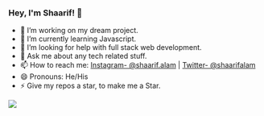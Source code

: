 ### Hey, I'm Shaarif! 👋

- 🔭 I’m working on my dream project.
- 🌱 I’m currently learning Javascript. 
- 🤔 I’m looking for help with full stack web development.
- 💬 Ask me about any tech related stuff.
- 📫 How to reach me: [Instagram- @shaarif.alam](https://www.instagram.com/shaarif.alam/) | [Twitter- @shaarifalam](https://twitter.com/shaarifalam)
- 😄 Pronouns: He/His
- ⚡ Give my repos a star, to make me a Star.

<img src="https://github-readme-stats.vercel.app/api?username=shaarifalam&&show_icons=true&title_color=ffffff&icon_color=bb2acf&text_color=daf7dc&bg_color=151515">
